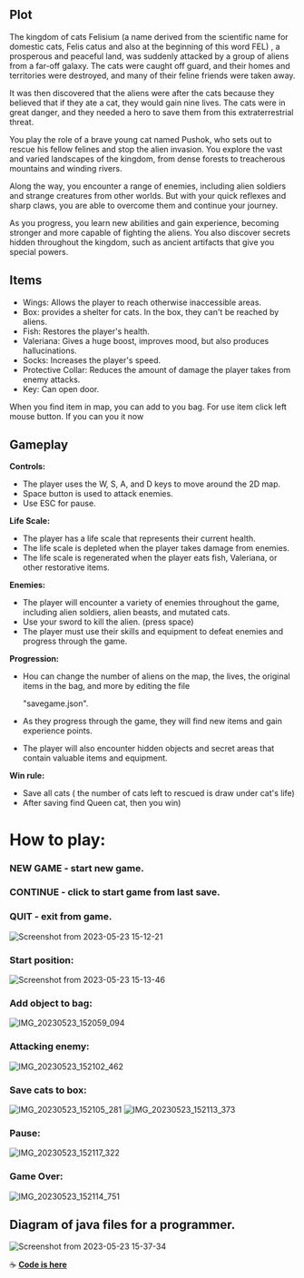 ## Plot

The kingdom of cats Felisium (a name derived from the scientific name for domestic cats, Felis catus and also at the beginning of this word FEL) , a prosperous and peaceful land, was suddenly attacked by a group of aliens from a far-off galaxy. The cats were caught off guard, and their homes and territories were destroyed, and many of their feline friends were taken away.

It was then discovered that the aliens were after the cats because they believed that if they ate a cat, they would gain nine lives. The cats were in great danger, and they needed a hero to save them from this extraterrestrial threat.

You play the role of a brave young cat named Pushok, who sets out to rescue his fellow felines and stop the alien invasion. You explore the vast and varied landscapes of the kingdom, from dense forests to treacherous mountains and winding rivers.

Along the way, you encounter a range of enemies, including alien soldiers and strange creatures from other worlds. But with your quick reflexes and sharp claws, you are able to overcome them and continue your journey.

As you progress, you learn new abilities and gain experience, becoming stronger and more capable of fighting the aliens. You also discover secrets hidden throughout the kingdom, such as ancient artifacts that give you special powers.

## Items

* Wings: Allows the player to reach otherwise inaccessible areas.
* Box: provides a shelter for cats. In the box, they can't be reached by aliens.
* Fish: Restores the player's health.
* Valeriana: Gives a huge boost, improves mood, but also produces hallucinations.
* Socks: Increases the player's speed.
* Protective Collar: Reduces the amount of damage the player takes from enemy attacks.
* Key: Can open door.

When you find item in map, you can add to you bag. For use item click left mouse button. If you can you it now

## Gameplay

**Controls:**

* The player uses the W, S, A, and D keys to move around the 2D map.
* Space button is used to attack enemies.
* Use ESC for pause.

**Life Scale:**

* The player has a life scale that represents their current health.
* The life scale is depleted when the player takes damage from enemies.
* The life scale is regenerated when the player eats fish, Valeriana, or other restorative items.

**Enemies:**

- The player will encounter a variety of enemies throughout the game, including alien soldiers, alien beasts, and mutated cats.
- Use your sword to kill the alien. (press space)
- The player must use their skills and equipment to defeat enemies and progress through the game.

**Progression:**

- Нou can change the number of aliens on the map, the lives, the original items in the bag, and more by editing the file

  "savegame.json".
- As they progress through the game, they will find new items and gain experience points.
- The player will also encounter hidden objects and secret areas that contain valuable items and equipment.

**Win rule:**

* Save all cats ( the number of cats left to rescued is draw under cat's life)
* After saving find Queen cat, then you win)

# How to play:

### NEW GAME - start new game.
### CONTINUE - click to start game from last save.
### QUIT - exit from game.

![Screenshot from 2023-05-23 15-12-21](https://github.com/lisityy/Felisium/assets/121680391/87c2701b-5fb2-4550-944a-e32ffd67befe)

### Start position:
![Screenshot from 2023-05-23 15-13-46](https://github.com/lisityy/Felisium/assets/121680391/7aba50df-859b-4c2b-8835-5aae31dfb398)

### Add object to bag:

![IMG_20230523_152059_094](https://github.com/lisityy/Felisium/assets/121680391/8b5a7286-6f63-4294-a8cd-fec773f7e650)

### Attacking enemy:

![IMG_20230523_152102_462](https://github.com/lisityy/Felisium/assets/121680391/628e4656-80a5-40e2-98cd-876b0a6536ae)

### Save cats to box:

![IMG_20230523_152105_281](https://github.com/lisityy/Felisium/assets/121680391/98d4be69-4f8d-447d-b2c8-9467c762985f)
![IMG_20230523_152113_373](https://github.com/lisityy/Felisium/assets/121680391/c081ab0b-12ad-4499-8115-4f12c402f7cf)

### Pause:
![IMG_20230523_152117_322](https://github.com/lisityy/Felisium/assets/121680391/dfba4c88-9648-4241-83eb-950485d06725)

### Game Over:
![IMG_20230523_152114_751](https://github.com/lisityy/Felisium/assets/121680391/5a64cc76-aeeb-4d67-bbf5-ef21a1f3f24b)

## Diagram of java files for a programmer.

![Screenshot from 2023-05-23 15-37-34](https://github.com/lisityy/Felisium/assets/121680391/c8277adf-b00b-4dff-abce-2646ba5513ba)


:coffee: [**Code is here**](https://github.com/lisityy/Felisium.git)
